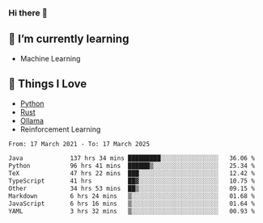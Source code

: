 ### Hi there 👋
<!-- ## About Me -->

## 🌱 I’m currently learning
- Machine Learning

## 🥰 Things I Love
- [Python](https://www.python.org/) 
- [Rust](https://www.rust-lang.org/)
- [Ollama](https://ollama.com)
- Reinforcement Learning

<!--START_SECTION:waka-->

```txt
From: 17 March 2021 - To: 17 March 2025

Java             137 hrs 34 mins █████████░░░░░░░░░░░░░░░░   36.06 %
Python           96 hrs 41 mins  ██████▒░░░░░░░░░░░░░░░░░░   25.34 %
TeX              47 hrs 22 mins  ███░░░░░░░░░░░░░░░░░░░░░░   12.42 %
TypeScript       41 hrs          ██▓░░░░░░░░░░░░░░░░░░░░░░   10.75 %
Other            34 hrs 53 mins  ██▒░░░░░░░░░░░░░░░░░░░░░░   09.15 %
Markdown         6 hrs 24 mins   ▒░░░░░░░░░░░░░░░░░░░░░░░░   01.68 %
JavaScript       6 hrs 16 mins   ▒░░░░░░░░░░░░░░░░░░░░░░░░   01.64 %
YAML             3 hrs 32 mins   ▒░░░░░░░░░░░░░░░░░░░░░░░░   00.93 %
```

<!--END_SECTION:waka-->

<!--
**CharlesC03/CharlesC03** is a ✨ _special_ ✨ repository because its `README.md` (this file) appears on your GitHub profile.

Here are some ideas to get you started:

- 🔭 I’m currently working on ...
- 🌱 I’m currently learning ...
- 👯 I’m looking to collaborate on ...
- 🤔 I’m looking for help with ...
- 💬 Ask me about ...
- 📫 How to reach me: ...
- 😄 Pronouns: ...
- ⚡ Fun fact: ...
-->
